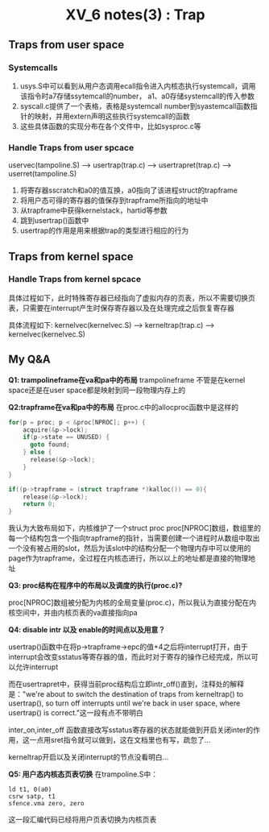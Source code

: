 # <center> XV_6 notes(3) : Trap</center>

## Traps from user space

### Systemcalls

1. usys.S中可以看到从用户态调用ecall指令进入内核态执行systemcall，调用该指令时a7存储ssytemcall的number， a1、a0存储systemcall的传入参数
2. syscall.c提供了一个表格，表格是systemcall number到syastemcall函数指针的映射，并用extern声明这些执行systemcall的函数
3. 这些具体函数的实现分布在各个文件中，比如sysproc.c等

### Handle Traps from user spcace

uservec(tampoline.S) --> usertrap(trap.c) --> usertrapret(trap.c) --> userret(tampoline.S)

1. 将寄存器sscratch和a0的值互换，a0指向了该进程struct的trapframe
2. 将用户态可得的寄存器的值保存到trapframe所指向的地址中
3. 从trapframe中获得kernelstack，hartid等参数
4. 跳到usertrap()函数中
5. usertrap的作用是用来根据trap的类型进行相应的行为

## Traps from kernel space

### Handle Traps from kernel spcace

具体过程如下，此时特殊寄存器已经指向了虚拟内存的页表，所以不需要切换页表，只需要在interrupt产生时保存寄存器以及在处理完成之后恢复寄存器

具体流程如下: kernelvec(kernelvec.S) --> kerneltrap(trap.c) --> kernelvec(kernelvec.S)

## My Q&A

**Q1: trampolineframe在va和pa中的布局**
   trampolineframe 不管是在kernel space还是在user space都是映射到同一段物理内存上的

**Q2:trapframe在va和pa中的布局**
在proc.c中的allocproc函数中是这样的

```c
for(p = proc; p < &proc[NPROC]; p++) {
    acquire(&p->lock);
    if(p->state == UNUSED) {
      goto found;
    } else {
      release(&p->lock);
    }
}
```

```c
if((p->trapframe = (struct trapframe *)kalloc()) == 0){
    release(&p->lock);
    return 0;
}
```

我认为大致布局如下，内核维护了一个struct proc proc[NPROC]数组，数组里的每一个结构包含一个指向trapframe的指针，当需要创建一个进程时从数组中取出一个没有被占用的slot，然后为该slot中的结构分配一个物理内存中可以使用的page作为trapframe，全过程在内核态进行，所以以上的地址都是直接的物理地址

**Q3: proc结构在程序中的布局以及调度的执行(proc.c)?**

proc[NPROC]数组被分配为内核的全局变量(proc.c)，所以我认为直接分配在内核空间中，并由内核页表的va直接指向pa

**Q4: disable intr 以及 enable的时间点以及用意？**

usertrap()函数中在将p->trapframe->epc的值+4之后将interrupt打开，由于interrupt会改变sstatus等寄存器的值，而此时对于寄存的操作已经完成，所以可以允许interrupt

而在usertrapret中，获得当前proc结构后立即intr_off()直到，注释处的解释是："we're about to switch the destination of traps from kerneltrap() to usertrap(), so turn off interrupts until we're back in user space, where usertrap() is correct."这一段有点不带明白

inter_on,inter_off 函数直接改写sstatus寄存器的状态就能做到开启关闭inter的作用，这一点用sret指令就可以做到，这在文档里也有写，疏忽了...

kerneltrap开启以及关闭interrupt的节点没看明白...

**Q5: 用户态内核态页表切换**
在trampoline.S中：

```assembly
ld t1, 0(a0)
csrw satp, t1
sfence.vma zero, zero
```

这一段汇编代码已经将用户页表切换为内核页表
